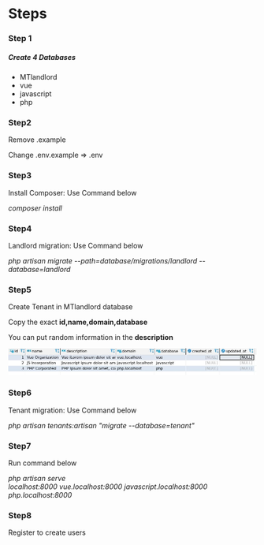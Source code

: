 <h1>Steps</h1>

<h3>Step 1</h3>
<h5>Create 4 Databases</h5>
<ul>
	<li>MTlandlord</li>
	<li>vue</li>
	<li>javascript</li>
	<li>php</li>
</ul>

<h3>Step2</h3>
<p>Remove .example</p>
<p>Change .env.example => .env</p>

<h3>Step3</h3>
<p>Install Composer: Use Command below</p>
<i>composer install</i>

<h3>Step4</h3>
<p>Landlord migration: Use Command below</p>
<i>php artisan migrate --path=database/migrations/landlord --database=landlord</i>

<h3>Step5</h3>
<p>Create Tenant in MTlandlord database</p>
<p>Copy the exact <strong>id,name,domain,database</strong></p>
<p>You can put random information in the <strong>description</strong></p>
<div><img src="./public/images/mtdb.jpg"></div>

<h3>Step6</h3>
<p>Tenant migration: Use Command below</p>
<i>php artisan tenants:artisan "migrate --database=tenant"</i>

<h3>Step7</h3>
<p>Run command below</p>
<i>php artisan serve</i>
<br>
<i>localhost:8000</i>
<i>vue.localhost:8000</i>
<i>javascript.localhost:8000</i>
<i>php.localhost:8000</i>

<h3>Step8</h3>
<p>Register to create users</p>
